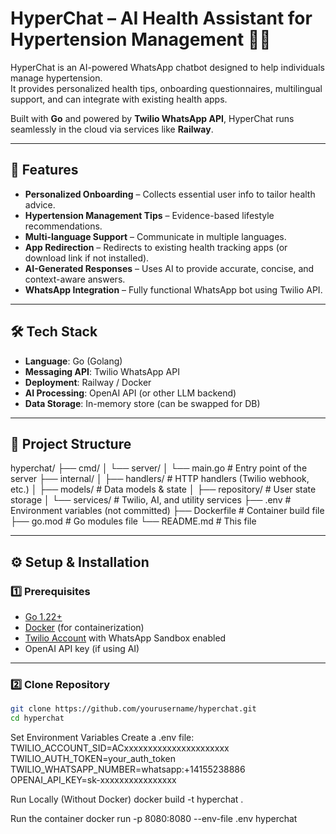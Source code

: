 # HyperChat – AI Health Assistant for Hypertension Management 📱💬

HyperChat is an AI-powered WhatsApp chatbot designed to help individuals manage hypertension.  
It provides personalized health tips, onboarding questionnaires, multilingual support, and can integrate with existing health apps.

Built with **Go** and powered by **Twilio WhatsApp API**, HyperChat runs seamlessly in the cloud via services like **Railway**.

---

## 🚀 Features

- **Personalized Onboarding** – Collects essential user info to tailor health advice.
- **Hypertension Management Tips** – Evidence-based lifestyle recommendations.
- **Multi-language Support** – Communicate in multiple languages.
- **App Redirection** – Redirects to existing health tracking apps (or download link if not installed).
- **AI-Generated Responses** – Uses AI to provide accurate, concise, and context-aware answers.
- **WhatsApp Integration** – Fully functional WhatsApp bot using Twilio API.

---

## 🛠 Tech Stack

- **Language**: Go (Golang)
- **Messaging API**: Twilio WhatsApp API
- **Deployment**: Railway / Docker
- **AI Processing**: OpenAI API (or other LLM backend)
- **Data Storage**: In-memory store (can be swapped for DB)

---

## 📂 Project Structure

hyperchat/
├── cmd/
│ └── server/
│ └── main.go # Entry point of the server
├── internal/
│ ├── handlers/ # HTTP handlers (Twilio webhook, etc.)
│ ├── models/ # Data models & state
│ ├── repository/ # User state storage
│ └── services/ # Twilio, AI, and utility services
├── .env # Environment variables (not committed)
├── Dockerfile # Container build file
├── go.mod # Go modules file
└── README.md # This file

---

## ⚙️ Setup & Installation

### 1️⃣ Prerequisites

- [Go 1.22+](https://go.dev/dl/)
- [Docker](https://www.docker.com/) (for containerization)
- [Twilio Account](https://www.twilio.com/try-twilio) with WhatsApp Sandbox enabled
- OpenAI API key (if using AI)

---

### 2️⃣ Clone Repository

```bash
git clone https://github.com/yourusername/hyperchat.git
cd hyperchat

```

Set Environment Variables
Create a .env file:
TWILIO_ACCOUNT_SID=ACxxxxxxxxxxxxxxxxxxxxxx
TWILIO_AUTH_TOKEN=your_auth_token
TWILIO_WHATSAPP_NUMBER=whatsapp:+14155238886
OPENAI_API_KEY=sk-xxxxxxxxxxxxxxxx

Run Locally (Without Docker)
docker build -t hyperchat .

Run the container
docker run -p 8080:8080 --env-file .env hyperchat
